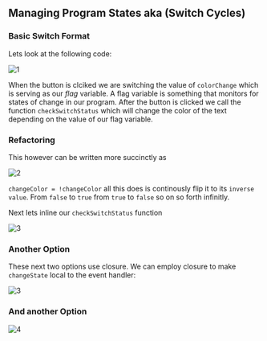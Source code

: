 ## Managing Program States aka (Switch Cycles)

### Basic Switch Format
Lets look at the following code: 

![1](https://imgur.com/MLSmKi4.png)

When the button is clciked we are switching the value of `colorChange` which is serving as our *flag* variable. A flag variable is something that monitors for states of change in our program. After the button is clicked we call the function `checkSwitchStatus` which will change the color of the text depending on the value of our flag variable. 

### Refactoring

This however can be written more succinctly as

![2](https://imgur.com/ACbCTuN.png)

`changeColor = !changeColor` all this does is continously flip it to its `inverse value`. From `false` to `true` from `true` to `false` so on so forth infinitly. 

Next lets inline our `checkSwitchStatus` function

![3](https://imgur.com/gg4Dt52.png)

### Another Option

These next two options use closure. We can employ closure to make `changeState` local to the event handler:

![3](https://imgur.com/IsAiqQb.png)

### And another Option

![4](https://imgur.com/ETzGoWY.png)
